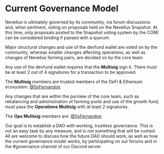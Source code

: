 # Current Governance Model

Nevellus is ultimately governed by its community, via forum discussions and, when pertinent, voting on proposals held on the Nevellus Snapshot. At this time, only proposals posted to the Snapshot voting system by the CORE can be considered binding if passed with a quorum.

Major structural changes and use of the devfund wallet are voted on by the community, whereas smaller changes affecting operations, as well as changes of Nevellus farming pairs, are decided on by the core team.

Any use of the devfund wallet requires that the **Multisig** sign it. There must be at least 2 out of 4 signatures for a transaction to be approved.

The **Multisig** members are trusted members of the DeFi & Ethereum ecosystem: [@0xFernandojr](https://twitter.com/0xFernandojr)

Any changes that are within the purview of the core team, such as rebalancing and administration of farming pools and use of the growth fund, must pass the **Operations Multisig** with at least 2 signatures.

The **Ops Multisig** members are: [@0xFernandojr](https://twitter.com/0xFernandojr)

Our goal is to establish a DAO with working, trustless governance. This is not an easy task by any measure, and is not something that will be rushed. All are welcome to discuss how the future DAO should work, as well as how the current governance model works, by participating on our forums and in the #governance channel of our Discord server.
